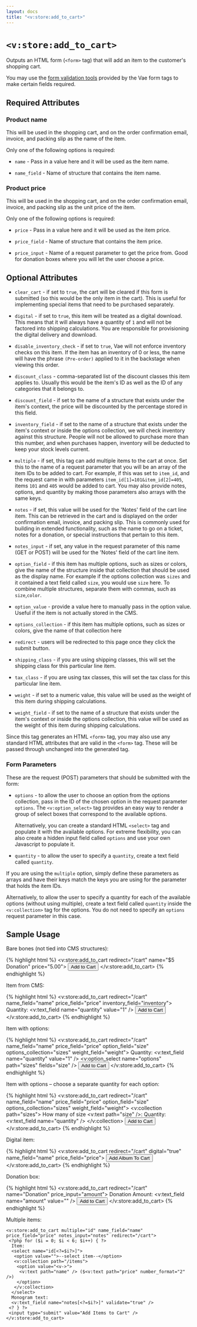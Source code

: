 ```yaml
---
layout: docs
title: "<v:store:add_to_cart>"
---
```


# `<v:store:add_to_cart>`

Outputs an HTML form (`<form>` tag) that will add an item to the
customer's shopping cart.

You may use the [form validation tools](/vaeml_form_validation/) provided
by the Vae form tags to make certain fields required.

## Required Attributes

### Product name

This will be used in the shopping cart, and on the order confirmation
email, invoice, and packing slip as the name of the item.

Only one of the following options is required:

-   `name` - Pass in a value here and it will be used as the item name.

-   `name_field` - Name of structure that contains the item name.

### Product price

This will be used in the shopping cart, and on the order confirmation
email, invoice, and packing slip as the unit price of the item.

Only one of the following options is required:

-   `price` - Pass in a value here and it will be used as the
    item price.

-   `price_field` - Name of structure that contains the item price.

-   `price_input` - Name of a request parameter to get the price from.
    Good for donation boxes where you will let the user choose a price.

## Optional Attributes

-   `clear_cart` - if set to `true`, the cart will be cleared if this
    form is submitted (so this would be the only item in the cart). This
    is useful for implementing special items that need to be
    purchased separately.

-   `digital` - if set to `true`, this item will be treated as a
    digital download. This means that it will always have a quantity of
    `1` and will not be factored into shipping calculations. You are
    responsible for provisioning the digital delivery and download.

-   `disable_inventory_check` - if set to `true`, Vae will not enforce
    inventory checks on this item. If the item has an inventory of 0 or
    less, the name will have the phrase `(Pre-order)` applied to it in
    the backstage when viewing this order.

-   `discount_class` - comma-separated list of the discount classes this
    item applies to. Usually this would be the item's ID as well as the
    ID of any categories that it belongs to.

-   `discount_field` - if set to the name of a structure that exists
    under the item's context, the price will be discounted by the
    percentage stored in this field.

-   `inventory_field` - if set to the name of a structure that exists
    under the item's context or inside the options collection, we will
    check inventory against this structure. People will not be allowed
    to purchase more than this number, and when purchases happen,
    inventory will be deducted to keep your stock levels current.

-   `multiple` - if set, this tag can add multiple items to the cart
    at once. Set this to the name of a request parameter that you will
    be an array of the item IDs to be added to cart. For example, if
    this was set to `item_id`, and the request came in with parameters
    `item_id[1]=101&item_id[2]=405`, items `101` and `405` would be
    added to cart. You may also provide notes, options, and quantity by
    making those parameters also arrays with the same keys.

-   `notes` - if set, this value will be used for the 'Notes' field of
    the cart line item. This can be retrieved in the cart and is
    displayed on the order confirmation email, invoice, and
    packing slip. This is commonly used for building in extended
    functionality, such as the name to go on a ticket, notes for a
    donation, or special instructions that pertain to this item.

-   `notes_input` - if set, any value in the request parameter of this
    name (GET or POST) will be used for the 'Notes' field of the cart
    line item.

-   `option_field` - if this item has multiple options, such as sizes or
    colors, give the name of the structure inside that collection that
    should be used as the display name. For example if the options
    collection was `sizes` and it contained a text field called `size`,
    you would use `size` here. To combine multiple structures, separate
    them with commas, such as `size`,`color`.

-   `option_value` - provide a value here to manually pass in the
    option value. Useful if the item is not actually stored in the CMS.

-   `options_collection` - if this item has multiple options, such as
    sizes or colors, give the name of that collection here

-   `redirect` - users will be redirected to this page once they click
    the submit button.

-   `shipping_class` - if you are using shipping classes, this will set
    the shipping class for this particular line item.

-   `tax_class` - if you are using tax classes, this will set the tax
    class for this particular line item.

-   `weight` - if set to a numeric value, this value will be used as the
    weight of this item during shipping calculations.

-   `weight_field` - if set to the name of a structure that exists under
    the item's context or inside the options collection, this value will
    be used as the weight of this item during shipping calculations.

Since this tag generates an HTML `<form>` tag, you may also use any
standard HTML attributes that are valid in the `<form>` tag. These will
be passed through unchanged into the generated tag.

### Form Parameters

These are the request (POST) parameters that should be submitted with
the form:

-   `options` - to allow the user to choose an option from the options
    collection, pass in the ID of the chosen option in the request
    parameter `options`. The `<v:option_select>` tag provides an easy
    way to render a group of select boxes that correspond to the
    available options.

    Alternatively, you can create a standard HTML `<select>` tag and
    populate it with the available options. For extreme flexibility, you
    can also create a hidden input field called `options` and use your
    own Javascript to populate it.

-   `quantity` - to allow the user to specify a `quantity`, create a
    text field called `quantity`.

If you are using the `multiple` option, simply define these parameters
as arrays and have their keys match the keys you are using for the
parameter that holds the item IDs.

Alternatively, to allow the user to specify a quantity for each of the
available options (without using multiple), create a text field called
`quantity` inside the `<v:collection>` tag for the options. You do not
need to specify an `options` request parameter in this case.

## Sample Usage

Bare bones (not tied into CMS structures):

{% highlight html %}
<v:store:add_to_cart redirect="/cart" name="$5 Donation" price="5.00">
 <input type="submit" value="Add to Cart" />
</v:store:add_to_cart>
{% endhighlight %}

Item from CMS:

{% highlight html %}
<v:store:add_to_cart redirect="/cart" name_field="name" price_field="price" inventory_field="inventory">
 Quantity: <v:text_field name="quantity" value="1" />
 <input type="submit" value="Add to Cart" />
</v:store:add_to_cart>
{% endhighlight %}

Item with options:

{% highlight html %}
<v:store:add_to_cart redirect="/cart" name_field="name" price_field="price" option_field="size" options_collection="sizes" weight_field="weight">
 Quantity: <v:text_field name="quantity" value="1" />
 <v:option_select name="options" path="sizes" fields="size" />
 <input type="submit" value="Add to Cart" />
</v:store:add_to_cart>
{% endhighlight %}

Item with options – choose a separate quantity for each option:

{% highlight html %}
<v:store:add_to_cart redirect="/cart" name_field="name" price_field="price" option_field="size" options_collection="sizes" weight_field="weight">
 <v:collection path="sizes">
  How many of size <v:text path="size" />:
  Quantity: <v:text_field name="quantity" />
 </v:collection>
 <input type="submit" value="Add to Cart" />
</v:store:add_to_cart>
{% endhighlight %}

Digital item:

{% highlight html %}
<v:store:add_to_cart redirect="/cart" digital="true" name_field="name" price_field="price">
 <input type="submit" value="Add Album To Cart" />
</v:store:add_to_cart>
{% endhighlight %}

Donation box:

{% highlight html %}
<v:store:add_to_cart redirect="/cart" name="Donation" price_input="amount">
 Donation Amount: <v:text_field name="amount" value="" />
 <input type="submit" value="Add to Cart" />
</v:store:add_to_cart>
{% endhighlight %}

Multiple items:

    <v:store:add_to_cart multiple="id" name_field="name" price_field="price" notes_input="notes" redirect="/cart">
     <?php for ($i = 0; $i < 6; $i++) { ?>
      Item: 
      <select name="id[<?=$i?>]">
       <option value="">--select item--</option>
       <v:collection path="/items">
        <option value="<v->">
         <v:text path="name" /> ($<v:text path="price" number_format="2" />)
        </option>
       </v:collection>
      </select>
      Monogram text:
      <v:text_field name="notes[<?=$i?>]" validate="true" />
     <? } ?>
     <input type="submit" value="Add Items to Cart" />
    </v:store:add_to_cart>
